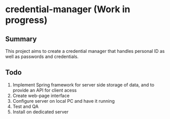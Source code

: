 # credential-manager (Work in progress)

## Summary
This project aims to create a credential manager that handles personal ID as well as passwords and credentials.

## Todo
1. Implement Spring framework for server side storage of data, and to provide an API for client acess
1. Create web-page interface
1. Configure server on local PC and have it running
1. Test and QA
1. Install on dedicated server
